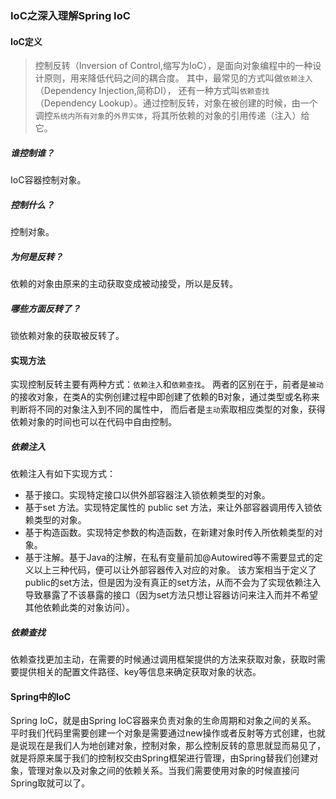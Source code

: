### IoC之深入理解Spring IoC

#### IoC定义

> 控制反转（Inversion of Control,缩写为IoC），是面向对象编程中的一种设计原则，用来降低代码之间的耦合度。
> 其中，最常见的方式叫做`依赖注入`（Dependency Injection,简称DI），
> 还有一种方式叫`依赖查找`（Dependency Lookup）。通过控制反转，对象在被创建的时候，由一个调控`系统内所有对象`的`外界实体`，将其所依赖的对象的引用传递（注入）给它。

##### 谁控制谁？
IoC容器控制对象。

##### 控制什么？
控制对象。

##### 为何是反转？
依赖的对象由原来的主动获取变成被动接受，所以是反转。

##### 哪些方面反转了？
锁依赖对象的获取被反转了。

#### 实现方法

实现控制反转主要有两种方式：`依赖注入`和`依赖查找`。
两者的区别在于，前者是`被动`的接收对象，在类A的实例创建过程中即创建了依赖的B对象，通过类型或名称来判断将不同的对象注入到不同的属性中，
而后者是`主动`索取相应类型的对象，获得依赖对象的时间也可以在代码中自由控制。

##### 依赖注入

依赖注入有如下实现方式：
- 基于接口。实现特定接口以供外部容器注入锁依赖类型的对象。
- 基于set 方法。实现特定属性的 public set 方法，来让外部容器调用传入锁依赖类型的对象。
- 基于构造函数。实现特定参数的构造函数，在新建对象时传入所依赖类型的对象。
- 基于注解。基于Java的注解，在私有变量前加@Autowired等不需要显式的定义以上三种代码，便可以让外部容器传入对应的对象。
该方案相当于定义了public的set方法，但是因为没有真正的set方法，从而不会为了实现依赖注入导致暴露了不该暴露的接口（因为set方法只想让容器访问来注入而并不希望其他依赖此类的对象访问）。

##### 依赖查找
依赖查找更加主动，在需要的时候通过调用框架提供的方法来获取对象，获取时需要提供相关的配置文件路径、key等信息来确定获取对象的状态。

#### Spring中的IoC

Spring IoC，就是由Spring IoC容器来负责对象的生命周期和对象之间的关系。 平时我们代码里需要创建一个对象是需要通过new操作或者反射等方式创建，也就是说现在是我们人为地创建对象，控制对象，那么控制反转的意思就显而易见了，
就是将原来属于我们的控制权交由Spring框架进行管理，由Spring替我们创建对象，管理对象以及对象之间的依赖关系。当我们需要使用对象的时候直接问Spring取就可以了。

